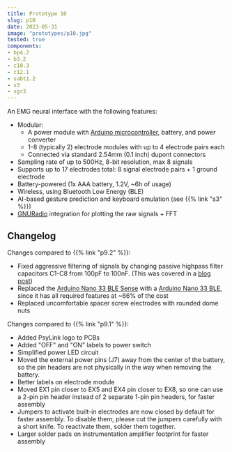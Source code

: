 ```yaml
---
title: Prototype 10
slug: p10
date: 2023-05-31
image: "prototypes/p10.jpg"
tested: true
components:
- bp4.2
- b3.2
- c10.3
- c12.1
- sabt1.2
- s3
- sgr3
---
```


An EMG neural interface with the following features:

- Modular:
    - A power module with [Arduino microcontroller](https://store.arduino.cc/products/arduino-nano-33-ble), battery, and power converter
    - 1-8 (typically 2) electrode modules with up to 4 electrode pairs each
    - Connected via standard 2.54mm (0.1 inch) dupont connectors
- Sampling rate of up to 500Hz, 8-bit resolution, max 8 signals
- Supports up to 17 electrodes total: 8 signal electrode pairs + 1 ground electrode
- Battery-powered (1x AAA battery, 1.2V, ~6h of usage)
- Wireless, using Bluetooth Low Energy (BLE)
- AI-based gesture prediction and keyboard emulation (see {{% link "s3" %}})
- [GNURadio](https://www.gnuradio.org/) integration for plotting the raw signals + FFT

## Changelog

Changes compared to {{% link "p9.2" %}}:

- Fixed aggressive filtering of signals by changing passive highpass filter capacitors C1-C8 from 100pF to 100nF.  (This was covered in a [blog post](https://psylink.me/blog/enhancedsignal/))
- Replaced the [Arduino Nano 33 BLE Sense](https://store.arduino.cc/products/arduino-nano-33-ble-sense) with a [Arduino Nano 33 BLE](https://store.arduino.cc/products/arduino-nano-33-ble), since it has all required features at ~66% of the cost
- Replaced uncomfortable spacer screw electrodes with rounded dome nuts

Changes compared to {{% link "p9.1" %}}:

- Added PsyLink logo to PCBs
- Added "OFF" and "ON" labels to power switch
- Simplified power LED circuit
- Moved the external power pins (J7) away from the center of the battery, so the pin headers are not physically in the way when removing the battery.
- Better labels on electrode module
- Moved EX1 pin closer to EX5 and EX4 pin closer to EX8, so one can use a 2-pin pin header instead of 2 separate 1-pin pin headers, for faster assembly
- Jumpers to activate built-in electrodes are now closed by default for faster assembly. To disable them, please cut the jumpers carefully with a short knife.  To reactivate them, solder them together.
- Larger solder pads on instrumentation amplifier footprint for faster assembly
